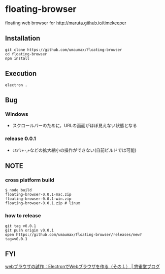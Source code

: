 # floating-browser

floating web browser for http://maruta.github.io/timekeeper

## Installation
```
git clone https://github.com/umaumax/floating-browser
cd floating-browser
npm install
```

## Execution

```
electron .
```

## Bug
### Windows
* スクロールバーのために，URLの画面がほぼ見えない状態となる

### release 0.0.1
* `ctrl`+`-`,`+`などの拡大縮小の操作ができない(自前ビルドでは可能)

## NOTE
### cross platform build
```
$ node build
floating-browser-0.0.1-mac.zip
floating-browser-0.0.1-win.zip
floating-browser-0.0.1.zip # linux
```

### how to release
```
git tag v0.0.1
git push origin v0.0.1
open https://github.com/umaumax/floating-browser/releases/new?tag=v0.0.1
```

## FYI
[webブラウザの試作：ElectronでWebブラウザを作る（その１） \| 悠雀堂ブログ]( http://www.yujakudo.com/blogs/develop/node-jselectron/test-of-webview/ )
